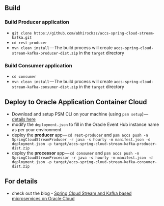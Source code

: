 ## Build

### Build Producer application
- `git clone https://github.com/abhirockzz/accs-spring-cloud-stream-kafka.git`
- `cd rest-producer`
- `mvn clean install` — The build process will create `accs-spring-cloud-stream-kafka-producer-dist.zip` in the `target` directory

### Build Consumer application
- `cd consumer`
- `mvn clean install` — The build process will create `accs-spring-cloud-stream-kafka-consumer-dist.zip` in the `target` directory
 
## Deploy to Oracle Application Container Cloud

- Download and setup PSM CLI on your machine (using `psm setup`) — [details here](https://docs.oracle.com/en/cloud/paas/java-cloud/pscli/using-command-line-interface-1.html)
- modify the `deployment.json` to fill in the Oracle Event Hub instance name as per your environment
- deploy the **producer** app — `cd rest-producer` and `psm accs push -n SpringCloudStreamProducer -r java -s hourly -m manifest.json -d deployment.json -p target/accs-spring-cloud-stream-kafka-producer-dist.zip`
- deploy the **processor** app — `cd consumer` and `psm accs push -n SpringCloudStreamProcessor -r java -s hourly -m manifest.json -d deployment.json -p target/accs-spring-cloud-stream-kafka-consumer-dist.zip`

## For details

- check out the blog - [Spring Cloud Stream and Kafka based microservices on Oracle Cloud]()

